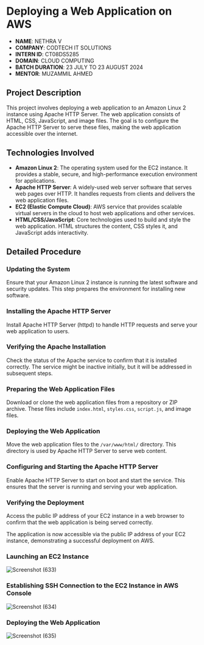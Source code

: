 # Deploying a Web Application on AWS

- **NAME**: NETHRA V
- **COMPANY**: CODTECH IT SOLUTIONS
- **INTERN ID**: CT08DS5285
- **DOMAIN**: CLOUD COMPUTING
- **BATCH DURATION**: 23 JULY TO 23 AUGUST 2024
- **MENTOR**: MUZAMMIL AHMED

## Project Description

This project involves deploying a web application to an Amazon Linux 2 instance using Apache HTTP Server. The web application consists of HTML, CSS, JavaScript, and image files. The goal is to configure the Apache HTTP Server to serve these files, making the web application accessible over the internet.

## Technologies Involved

- **Amazon Linux 2**: The operating system used for the EC2 instance. It provides a stable, secure, and high-performance execution environment for applications.
- **Apache HTTP Server**: A widely-used web server software that serves web pages over HTTP. It handles requests from clients and delivers the web application files.
- **EC2 (Elastic Compute Cloud)**: AWS service that provides scalable virtual servers in the cloud to host web applications and other services.
- **HTML/CSS/JavaScript**: Core technologies used to build and style the web application. HTML structures the content, CSS styles it, and JavaScript adds interactivity.
  
## Detailed Procedure

### Updating the System

Ensure that your Amazon Linux 2 instance is running the latest software and security updates. This step prepares the environment for installing new software.

### Installing the Apache HTTP Server

Install Apache HTTP Server (httpd) to handle HTTP requests and serve your web application to users.

### Verifying the Apache Installation

Check the status of the Apache service to confirm that it is installed correctly. The service might be inactive initially, but it will be addressed in subsequent steps.

### Preparing the Web Application Files

Download or clone the web application files from a repository or ZIP archive. These files include `index.html`, `styles.css`, `script.js`, and image files.

### Deploying the Web Application

Move the web application files to the `/var/www/html/` directory. This directory is used by Apache HTTP Server to serve web content.

### Configuring and Starting the Apache HTTP Server

Enable Apache HTTP Server to start on boot and start the service. This ensures that the server is running and serving your web application.

### Verifying the Deployment

Access the public IP address of your EC2 instance in a web browser to confirm that the web application is being served correctly.

The application is now accessible via the public IP address of your EC2 instance, demonstrating a successful deployment on AWS.

### Launching an EC2 Instance

![Screenshot (633)](https://github.com/user-attachments/assets/53a6bf0b-c704-421b-8d4e-9d78b9dd922f)

### Establishing SSH Connection to the EC2 Instance in AWS Console

![Screenshot (634)](https://github.com/user-attachments/assets/6f6f55d8-8ca2-4e50-a3ee-09336700c79a)

### Deploying the Web Application

![Screenshot (635)](https://github.com/user-attachments/assets/ca501fe5-7d34-4e11-82d2-8f9c769f94af)



